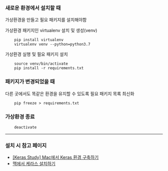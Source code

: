 ### 새로운 환경에서 설치할 때

가상환경을 만들고 필요 패키지를 설치해야함

가상환경 패키지인 virtualenv 설치 및 생성(venv)
```
    pip install virtualenv
    virtualenv venv --python=python3.7
```

가상환경 실행 및 필요 패키지 설치
```
    source venv/bin/activate
    pip install -r requirements.txt
```

### 패키지가 변경되었을 때

다른 곳에서도 똑같은 환경을 유지할 수 있도록 필요 패키지 목록 최신화

```
    pip freeze > requirements.txt
```

### 가상환경 종료

```
    deactivate
```

---
### 설치 시 참고 페이지

- [[Keras Study] Mac에서 Keras 환경 구축하기](https://subinium.github.io/Keras-enviroment/)
- [맥에서 케라스 설치하기](https://tykimos.github.io/2017/08/07/Keras_Install_on_Mac/)
